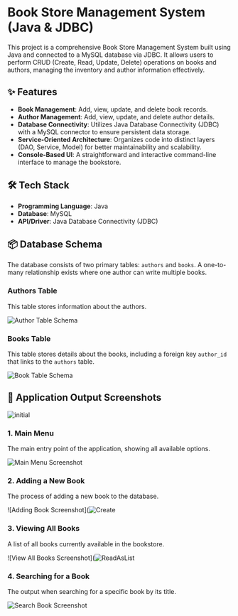 # Book Store Management System (Java & JDBC)

This project is a comprehensive Book Store Management System built using Java and connected to a MySQL database via JDBC. It allows users to perform CRUD (Create, Read, Update, Delete) operations on books and authors, managing the inventory and author information effectively.

## ✨ Features

*   **Book Management**: Add, view, update, and delete book records.
*   **Author Management**: Add, view, update, and delete author details.
*   **Database Connectivity**: Utilizes Java Database Connectivity (JDBC) with a MySQL connector to ensure persistent data storage.
*   **Service-Oriented Architecture**: Organizes code into distinct layers (DAO, Service, Model) for better maintainability and scalability.
*   **Console-Based UI**: A straightforward and interactive command-line interface to manage the bookstore.

## 🛠️ Tech Stack

*   **Programming Language**: Java
*   **Database**: MySQL
*   **API/Driver**: Java Database Connectivity (JDBC)

## 📦 Database Schema

The database consists of two primary tables: `authors` and `books`. A one-to-many relationship exists where one author can write multiple books.

### Authors Table
This table stores information about the authors.

![Author Table Schema](https://github.com/user-attachments/assets/fda931aa-3048-456f-b5cb-d45a40f6aadf)

### Books Table
This table stores details about the books, including a foreign key `author_id` that links to the `authors` table.

![Book Table Schema](https://github.com/user-attachments/assets/155ef79b-bdb2-49c2-8b4c-c49088ff4d9e)


## 📸 Application Output Screenshots

![initial](https://github.com/user-attachments/assets/e910065b-af83-4ab7-8a32-c9d5cbedf865)


### 1. Main Menu
The main entry point of the application, showing all available options.

![Main Menu Screenshot](https://github.com/user-attachments/assets/b6ecb947-df29-4f74-bd1a-8398b99185d5)


### 2. Adding a New Book
The process of adding a new book to the database.

![Adding Book Screenshot](![Create](https://github.com/user-attachments/assets/ff923c86-8b69-4fc1-9a8d-a2670772f55c)

### 3. Viewing All Books
A list of all books currently available in the bookstore.

![View All Books Screenshot](![ReadAsList](https://github.com/user-attachments/assets/b84698a5-bd96-4613-b1ce-837412729404)

### 4. Searching for a Book
The output when searching for a specific book by its  title.

![Search Book Screenshot](https://github.com/user-attachments/assets/544f0329-e5e1-4e06-b1da-a60beccc1385)
